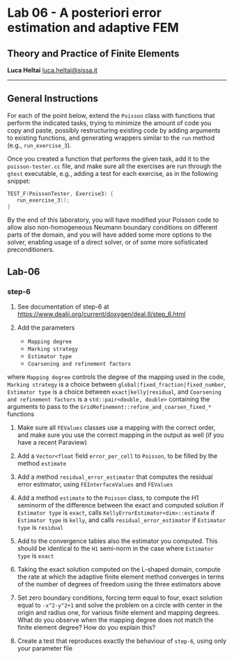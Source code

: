 #  Lab 06 - A posteriori error estimation and adaptive FEM
## Theory and Practice of Finite Elements

**Luca Heltai** <luca.heltai@sissa.it>

* * * * *

## General Instructions

For each of the point below, extend the `Poisson` class with functions that
perform the indicated tasks, trying to minimize the amount of code you copy and
paste, possibly restructuring existing code by adding arguments to existing
functions, and generating wrappers similar to the `run` method (e.g.,
`run_exercise_3`).

Once you created a function that performs the given task, add it to the
`poisson-tester.cc` file, and make sure all the exercises are run through the
`gtest` executable, e.g., adding a test for each exercise, as in the following
snippet:

```C++
TEST_F(PoissonTester, Exercise3) {
   run_exercise_3();
}
```

By the end of this laboratory, you will have modified your Poisson code to
allow also non-homogeneous Neumann boundary conditions on different parts of
the domain, and you will have added some more options to the solver, enabling
usage of a direct solver, or of some more sofisticated preconditioners.

## Lab-06
### step-6

1.  See documentation of step-6 at
    <https://www.dealii.org/current/doxygen/deal.II/step_6.html>

2. Add the parameters
   
    - `Mapping degree`
    - `Marking strategy`
    - `Estimator type`
    - `Coarsening and refinement factors`
   
where `Mapping degree` controls the degree of the mapping used in the code,
`Marking strategy` is a choice between `global|fixed_fraction|fixed_number`,
`Estimator type` is a choice between `exact|kelly|residual`, and
`Coarsening and refinement factors` is a `std::pair<double, double>` containing
the arguments to pass to the `GridRefinement::refine_and_coarsen_fixed_*`
functions

1. Make sure all `FEValues` classes use a mapping with the correct order, and
make sure you use the correct mapping in the output as well (if you have a
recent Paraview)

4. Add a `Vector<float` field `error_per_cell` to `Poisson`, to be filled by
the method `estimate`

5. Add a method `residual_error_estimator` that computes the residual error estimator, using `FEInterfaceValues` and `FEValues`

6. Add a method `estimate` to the `Poisson` class, to compute the H1 seminorm
of the difference between the exact and computed solution if `Estimator type`
is `exact`, calls `KellyErrorEstimator<dim>::estimate` if `Estimator type` is
`kelly`, and calls `residual_error_estimator` if `Estimator type` is `residual`

7. Add to the convergence tables also the estimator you computed. This should be
identical to the `H1` semi-norm in the case where `Estimator type` is `exact`

8. Taking the exact solution computed on the L-shaped domain, compute the rate
at which the adaptive finite element method converges in terms of the number of
degrees of freedom using the three estimators above

9. Set zero boundary conditions, forcing term equal to four, exact solution
equal to `-x^2-y^2+1` and solve the problem on a circle with center in the
origin and radius one, for various finite element and mapping degrees. What do
you observe when the mapping degree does not match the finite element degree?
How do you explain this?

10. Create a test that reproduces exactly the behaviour of `step-6`, using only
your parameter file